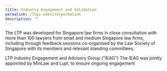 ```yaml
---
title: Industry Engagement and Validation
permalink: /ltpi-website/permalink
description: ""
---
```

The LTP was developed for Singapore law firms in close consultation with more than 100 lawyers from small and medium Singapore law firms, including through feedback sessions co-organised by the Law Society of Singapore with its members and relevant standing committees.

LTP Industry Engagement and Advisory Group ("IEAG")
The IEAG was jointly appointed by MinLaw and Lupl, to ensure ongoing engagement